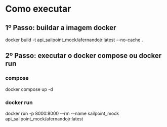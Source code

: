 # Como executar

## 1º Passo: buildar a imagem docker
docker build -t api_sailpoint_mock/afernandojr:latest --no-cache .

## 2º Passo: executar o docker compose ou docker run

### compose
docker compose up -d

### docker run
docker run  -p 8000:8000 --rm --name sailpoint_mock api_sailpoint_mock/afernandojr:latest
